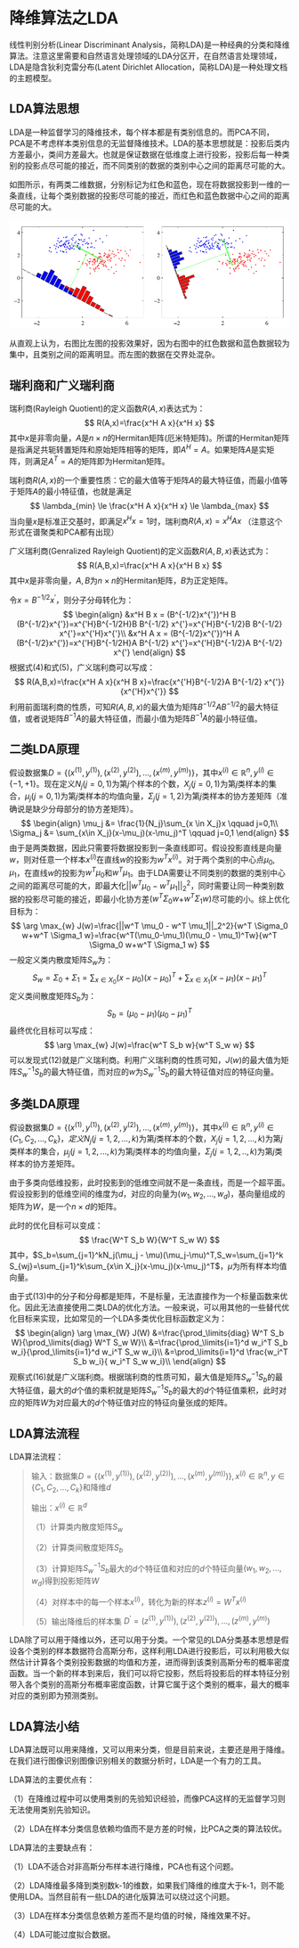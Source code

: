 # 降维算法之LDA

线性判别分析(Linear Discriminant Analysis，简称LDA)是一种经典的分类和降维算法。注意这里需要和自然语言处理领域的LDA分区开，在自然语言处理领域，LDA是隐含狄利克雷分布(Latent Dirichlet Allocation，简称LDA)是一种处理文档的主题模型。





## LDA算法思想

LDA是一种监督学习的降维技术，每个样本都是有类别信息的。而PCA不同，PCA是不考虑样本类别信息的无监督降维技术。LDA的基本思想就是：投影后类内方差最小，类间方差最大。也就是保证数据在低维度上进行投影，投影后每一种类别的投影点尽可能的接近，而不同类别的数据的类别中心之间的距离尽可能的大。

如图所示，有两类二维数据，分别标记为红色和蓝色，现在将数据投影到一维的一条直线，让每个类别数据的投影尽可能的接近，而红色和蓝色数据中心之间的距离尽可能的大。

![lda](assets/lda.png)

从直观上认为，右图比左图的投影效果好，因为右图中的红色数据和蓝色数据较为集中，且类别之间的距离明显。而左图的数据在交界处混杂。





## 瑞利商和广义瑞利商

瑞利商(Rayleigh Quotient)的定义函数$R(A,x)$表达式为：
$$
R(A,x)=\frac{x^H A x}{x^H x}
$$
其中$x$是非零向量，$A$是$n\times n$的Hermitan矩阵(厄米特矩阵)。所谓的Hermitan矩阵是指满足共轭转置矩阵和原始矩阵相等的矩阵，即$A^H = A$。如果矩阵$A$是实矩阵，则满足$A^T=A$的矩阵即为Hermitan矩阵。

瑞利商$R(A,x)$的一个重要性质：它的最大值等于矩阵$A$的最大特征值，而最小值等于矩阵$A$的最小特征值，也就是满足
$$
\lambda_{min} \le \frac{x^H A x}{x^H x} \le \lambda_{max}
$$
当向量$x$是标准正交基时，即满足$x^H x=1$时，瑞利商$R(A,x)=x^H A x$ （注意这个形式在谱聚类和PCA都有出现）



广义瑞利商(Genralized Rayleigh Quotient)的定义函数$R(A,B,x)$表达式为：
$$
R(A,B,x)=\frac{x^H A x}{x^H B x}
$$
其中$x$是非零向量，$A,B$为$n\times n$的Hermitan矩阵，$B$为正定矩阵。

令$x=B^{-1/2} x^{'}$，则分子分母转化为：
$$
\begin{align}
&x^H B x = (B^{-1/2}x^{'})^H B (B^{-1/2}x^{'})=x^{'H}B^{-1/2H}B B^{-1/2} x^{'}=x^{'H}B^{-1/2}B B^{-1/2} x^{'}=x^{'H}x^{'}\\
&x^H A x = (B^{-1/2}x^{'})^H A (B^{-1/2}x^{'})=x^{'H}B^{-1/2H}A B^{-1/2} x^{'}=x^{'H}B^{-1/2}A B^{-1/2} x^{'}
\end{align}
$$
根据式(4)和式(5)，广义瑞利商可以写成：
$$
R(A,B,x)=\frac{x^H A x}{x^H B x}=\frac{x^{'H}B^{-1/2}A B^{-1/2} x^{'}}{x^{'H}x^{'}}
$$
利用前面瑞利商的性质，可知$R(A,B,x)$的最大值为矩阵$B^{-1/2}AB^{-1/2}$的最大特征值，或者说矩阵$B^{-1}A$的最大特征值，而最小值为矩阵$B^{-1}A$的最小特征值。





## 二类LDA原理

假设数据集$D=\{(x^{(1)},y^{(1)}),(x^{(2)},y^{(2)}),...,(x^{(m)},y^{(m)})  \}$，其中$x^{(i)} \in \mathbb{R}^n,y^{(i)} \in \{-1,+1\}$。现在定义$N_j(j=0,1)$为第$j$个样本的个数，$X_j(j=0,1)$为第$j$类样本的集合，$\mu_j(j=0,1)$为第$j$类样本的均值向量，$\Sigma_j(j=1,2)$为第$j$类样本的协方差矩阵（准确说是缺少分母部分的协方差矩阵）。
$$
\begin{align}
\mu_j &= \frac{1}{N_j}\sum_{x \in X_j}x \qquad j=0,1\\
\Sigma_j &= \sum_{x\in X_j}(x-\mu_j)(x-\mu_j)^T \qquad j=0,1
\end{align}
$$
由于是两类数据，因此只需要将数据投影到一条直线即可。假设投影直线是向量$w$，则对任意一个样本$x^{(i)}$在直线$w$的投影为$w^T x^{(i)}$。对于两个类别的中心点$\mu_0,\mu_1$，在直线$w$的投影为$w^T \mu_0$和$w^T \mu_1$。由于LDA需要让不同类别的数据的类别中心之间的距离尽可能的大，即最大化$||w^T \mu_0-w^T \mu_1||_2^2$，同时需要让同一种类别数据的投影尽可能的接近，即最小化协方差$(w^T \Sigma_0 w$+$w^T \Sigma_1 w)$尽可能的小。综上优化目标为：
$$
\arg \max_{w} J(w)=\frac{||w^T \mu_0 - w^T \mu_1||_2^2}{w^T \Sigma_0 w+w^T \Sigma_1 w}=\frac{w^T(\mu_0-\mu_1)(\mu_0 - \mu_1)^Tw}{w^T \Sigma_0 w+w^T \Sigma_1 w}
$$
一般定义类内散度矩阵$S_w$为：
$$
S_w=\Sigma_0+\Sigma_1=\sum_{x\in X_0}(x-\mu_0)(x-\mu_0)^T+\sum_{x\in X_1}(x-\mu_1)(x-\mu_1)^T
$$
定义类间散度矩阵$S_b$为：
$$
S_b = (\mu_0-\mu_1)(\mu_0-\mu_1)^T
$$
最终优化目标可以写成：
$$
\arg \max_{w} J(w)=\frac{w^T S_b w}{w^T S_w w}
$$
可以发现式(12)就是广义瑞利商。利用广义瑞利商的性质可知，$J(w)$的最大值为矩阵$S^{-1}_w S_b$的最大特征值，而对应的$w$为$S^{-1}_wS_b$的最大特征值对应的特征向量。





## 多类LDA原理

假设数据集$D=\{ (x^{(1)},y^{(1)}), (x^{(2)},y^{(2)}),..., (x^{(m)},y^{(m)}) \}$，其中$x^{(i)} \in \mathbb{R}^n,y^{(i)} \in \{C_1,C_2,...,C_k\}，定义$$N_j(j=1,2,...,k)$为第$j$类样本的个数，$X_j(j=1,2,...,k)$为第$j$类样本的集合，$\mu_j(j=1,2,...,k)$为第$j$类样本的均值向量，$\Sigma_j(j=1,2,..,k)$为第$j$类样本的协方差矩阵。

由于多类向低维投影，此时投影到的低维空间就不是一条直线，而是一个超平面。假设投影到的低维空间的维度为$d$，对应的向量为$(w_1,w_2,...,w_d)$，基向量组成的矩阵为$W$，是一个$n\times d$的矩阵。

此时的优化目标可以变成：
$$
\frac{W^T S_b W}{W^T S_w W}
$$
其中，$S_b=\sum_{j=1}^kN_j(\mu_j - \mu)(\mu_j-\mu)^T,S_w=\sum_{j=1}^k S_{wj}=\sum_{j=1}^k\sum_{x\in X_j}(x-\mu_j)(x-\mu_j)^T$，$\mu$为所有样本均值向量。

由于式(13)中的分子和分母都是矩阵，不是标量，无法直接作为一个标量函数来优化。因此无法直接使用二类LDA的优化方法。一般来说，可以用其他的一些替代优化目标来实现，比如常见的一个LDA多类优化目标函数定义为：
$$
\begin{align}
\arg \max_{W} J(W)
&=\frac{\prod_\limits{diag} W^T S_b W}{\prod_\limits{diag} W^T S_w W}\\
&=\frac{\prod_\limits{i=1}^d w_i^T S_b w_i}{\prod_\limits{i=1}^d w_i^T S_w w_i}\\
&=\prod_\limits{i=1}^d \frac{w_i^T S_b w_i}{ w_i^T S_w w_i}\\
\end{align}
$$
观察式(16)就是广义瑞利商。根据瑞利商的性质可知，最大值是矩阵$S^{-1}_w S_b$的最大特征值，最大的$d$个值的乘积就是矩阵$S_w^{-1}S_b$的最大的$d$个特征值乘积，此时对应的矩阵$W$为对应最大的$d$个特征值对应的特征向量张成的矩阵。





## LDA算法流程

LDA算法流程：

> 输入：数据集$D=\{ (x^{(1)},y^{(1))}),  (x^{(2)},y^{(2))}),..., (x^{(m)},y^{(m))})\},x^{(i)}\in \mathbb{R}^n,y\in \{C_1,C_2,...,C_k \}$和降维$d$
>
> 输出：$x^{(i)}\in \mathbb{R}^d$
>
> （1）计算类内散度矩阵$S_w$
>
> （2）计算类间散度矩阵$S_b$
>
> （3）计算矩阵$S^{-1}_wS_b$最大的$d$个特征值和对应的$d$个特征向量$(w_1,w_2,...,w_d)$得到投影矩阵$W$
>
> （4）对样本中的每一个样本$x^{(i)}$，转化为新的样本$z^{(i)}=W^T x^{(i)}$
>
> （5）输出降维后的样本集 $D^{'}=(z^{(1)},y^{(1))}),  (z^{(2)},y^{(2))}),..., (z^{(m)},y^{(m)})$  

LDA除了可以用于降维以外，还可以用于分类。一个常见的LDA分类基本思想是假设各个类别的样本数据符合高斯分布，这样利用LDA进行投影后，可以利用极大似然估计计算各个类别投影数据的均值和方差，进而得到该类别高斯分布的概率密度函数。当一个新的样本到来后，我们可以将它投影，然后将投影后的样本特征分别带入各个类别的高斯分布概率密度函数，计算它属于这个类别的概率，最大的概率对应的类别即为预测类别。





## LDA算法小结

LDA算法既可以用来降维，又可以用来分类，但是目前来说，主要还是用于降维。在我们进行图像识别图像识别相关的数据分析时，LDA是一个有力的工具。

LDA算法的主要优点有：

（1）在降维过程中可以使用类别的先验知识经验，而像PCA这样的无监督学习则无法使用类别先验知识。

（2）LDA在样本分类信息依赖均值而不是方差的时候，比PCA之类的算法较优。



LDA算法的主要缺点有：

（1）LDA不适合对非高斯分布样本进行降维，PCA也有这个问题。

（2）LDA降维最多降到类别数k-1的维数，如果我们降维的维度大于k-1，则不能使用LDA。当然目前有一些LDA的进化版算法可以绕过这个问题。

（3）LDA在样本分类信息依赖方差而不是均值的时候，降维效果不好。

（4）LDA可能过度拟合数据。